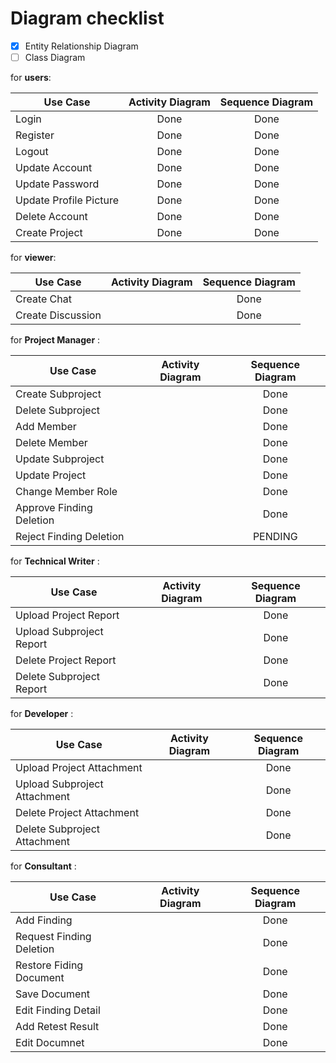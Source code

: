 # Diagram checklist

- [x] Entity Relationship Diagram
- [ ] Class Diagram

for **users**:

| Use Case               | Activity Diagram | Sequence Diagram |
| ---------------------- | :--------------: | :--------------: |
| Login                  |       Done       |       Done       |
| Register               |       Done       |       Done       |
| Logout                 |       Done       |       Done       |
| Update Account         |       Done       |       Done       |
| Update Password        |       Done       |       Done       |
| Update Profile Picture |       Done       |       Done       |
| Delete Account         |       Done       |       Done       |
| Create Project         |       Done       |       Done       |

for **viewer**:

| Use Case          | Activity Diagram | Sequence Diagram |
| ----------------- | :--------------: | :--------------: |
| Create Chat       |                  |       Done       |
| Create Discussion |                  |       Done       |

for **Project Manager** :

| Use Case                 | Activity Diagram | Sequence Diagram |
| ------------------------ | :--------------: | :--------------: |
| Create Subproject        |                  |       Done       |
| Delete Subproject        |                  |       Done       |
| Add Member               |                  |       Done       |
| Delete Member            |                  |       Done       |
| Update Subproject        |                  |       Done       |
| Update Project           |                  |       Done       |
| Change Member Role       |                  |       Done       |
| Approve Finding Deletion |                  |       Done       |
| Reject Finding Deletion  |                  |     PENDING      |

for **Technical Writer** :

| Use Case                 | Activity Diagram | Sequence Diagram |
| ------------------------ | :--------------: | :--------------: |
| Upload Project Report    |                  |       Done       |
| Upload Subproject Report |                  |       Done       |
| Delete Project Report    |                  |       Done       |
| Delete Subproject Report |                  |       Done       |

for **Developer** :

| Use Case                     | Activity Diagram | Sequence Diagram |
| ---------------------------- | :--------------: | :--------------: |
| Upload Project Attachment    |                  |       Done       |
| Upload Subproject Attachment |                  |       Done       |
| Delete Project Attachment    |                  |       Done       |
| Delete Subproject Attachment |                  |       Done       |

for **Consultant** :

| Use Case                 | Activity Diagram | Sequence Diagram |
| ------------------------ | :--------------: | :--------------: |
| Add Finding              |                  |       Done       |
| Request Finding Deletion |                  |       Done       |
| Restore Fiding Document  |                  |       Done       |
| Save Document            |                  |       Done       |
| Edit Finding Detail      |                  |       Done       |
| Add Retest Result        |                  |       Done       |
| Edit Documnet            |                  |       Done       |
